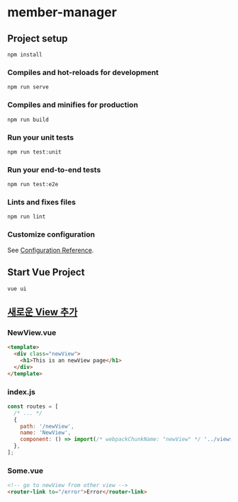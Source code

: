 # member-manager

## Project setup
```
npm install
```

### Compiles and hot-reloads for development
```
npm run serve
```

### Compiles and minifies for production
```
npm run build
```

### Run your unit tests
```
npm run test:unit
```

### Run your end-to-end tests
```
npm run test:e2e
```

### Lints and fixes files
```
npm run lint
```

### Customize configuration
See [Configuration Reference](https://cli.vuejs.org/config/).


## Start Vue Project
```
vue ui
```


## [새로운 View 추가](https://router.vuejs.org/guide/essentials/named-views.html)
### NewView.vue
```html
<template>
  <div class="newView">
    <h1>This is an newView page</h1>
  </div>
</template>
```

### index.js
```js
const routes = [
  /* ... */
  {
    path: '/newView',
    name: 'NewView',
    component: () => import(/* webpackChunkName: "newView" */ '../views/newView.vue'),
  },
];
```

### Some.vue
```html
<!-- go to newView from other view -->
<router-link to="/error">Error</router-link>
```
